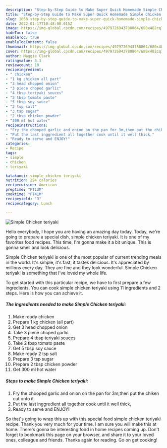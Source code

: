 ```yaml
---
description: "Step-by-Step Guide to Make Super Quick Homemade Simple Chicken teriyaki"
title: "Step-by-Step Guide to Make Super Quick Homemade Simple Chicken teriyaki"
slug: 1058-step-by-step-guide-to-make-super-quick-homemade-simple-chicken-teriyaki
date: 2022-01-17T10:48:08.015Z
image: https://img-global.cpcdn.com/recipes/4979726943780864/680x482cq70/simple-chicken-teriyaki-recipe-main-photo.jpg
hideToc: false
enableToc: true
enableTocContent: false
thumbnail: https://img-global.cpcdn.com/recipes/4979726943780864/680x482cq70/simple-chicken-teriyaki-recipe-main-photo.jpg
cover: https://img-global.cpcdn.com/recipes/4979726943780864/680x482cq70/simple-chicken-teriyaki-recipe-main-photo.jpg
author: Maggie Clark
ratingvalue: 3.1
reviewcount: 19
recipeingredient:
- " chicken"
- "1 kg chicken all part"
- "3 head chopped onion"
- "3 piece choped garlic"
- "4 tbsp teriyaki souces"
- "2 tbsp tomato paste"
- "5 tbsp soy sauce"
- "2 tsp salt"
- "3 tsp sugar"
- "2 tbsp chicken powder"
- "300 ml hot water"
recipeinstructions:
- "Fry the chooped garlic and onion on the pan for 3m,then put the chiken cut onto it"
- "Put the last inggredient all together cook until it well thick,"
- "Ready to serve and ENJOY!"
categories:
- Recipe
tags:
- simple
- chicken
- teriyaki

katakunci: simple chicken teriyaki 
nutrition: 294 calories
recipecuisine: American
preptime: "PT13M"
cooktime: "PT41M"
recipeyield: "3"
recipecategory: Lunch

---
```



![Simple Chicken teriyaki](https://img-global.cpcdn.com/recipes/4979726943780864/680x482cq70/simple-chicken-teriyaki-recipe-main-photo.jpg)

Hello everybody, I hope you are having an amazing day today. Today, we're going to prepare a special dish, simple chicken teriyaki. It is one of my favorites food recipes. This time, I'm gonna make it a bit unique. This is gonna smell and look delicious.

Simple Chicken teriyaki is one of the most popular of current trending meals in the world. It's simple, it's fast, it tastes delicious. It's appreciated by millions every day. They are fine and they look wonderful. Simple Chicken teriyaki is something that I've loved my whole life.




To get started with this particular recipe, we have to first prepare a few ingredients. You can cook simple chicken teriyaki using 11 ingredients and 2 steps. Here is how you can achieve it.

<!--inarticleads1-->

##### The ingredients needed to make Simple Chicken teriyaki:

1. Make ready  chicken
1. Prepare 1 kg chicken (all part)
1. Get 3 head chopped onion
1. Take 3 piece choped garlic
1. Prepare 4 tbsp teriyaki souces
1. Take 2 tbsp tomato paste
1. Get 5 tbsp soy sauce
1. Make ready 2 tsp salt
1. Prepare 3 tsp sugar
1. Prepare 2 tbsp chicken powder
1. Get 300 ml hot water




<!--inarticleads2-->

##### Steps to make Simple Chicken teriyaki:

1. Fry the chooped garlic and onion on the pan for 3m,then put the chiken cut onto it
1. Put the last inggredient all together cook until it well thick,
1. Ready to serve and ENJOY!



So that's going to wrap this up with this special food simple chicken teriyaki recipe. Thank you very much for your time. I am sure you will make this at home. There's gonna be interesting food in home recipes coming up. Don't forget to bookmark this page on your browser, and share it to your loved ones, colleague and friends. Thanks again for reading. Go on get cooking!
